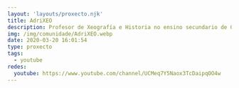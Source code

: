 ```yaml
---
layout: 'layouts/proxecto.njk'
title: AdriXEO
description: Profesor de Xeografía e Historia no ensino secundario de Galicia. Titoriais, ferramentas, recursos e outras curiosidades útiles para traballar as diferentes materias desta especialidade en galego.
img: /img/comunidade/AdriXEO.webp
date: 2020-03-20 16:01:54
type: proxecto
tags:
  - youtube
redes:
  youtube: https://www.youtube.com/channel/UCMeq7Y5Naox3TcDaipqOO4w
---
```

